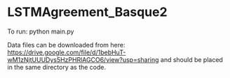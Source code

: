 # LSTMAgreement_Basque2

 To run: python main.py

Data files can be downloaded from here: https://drive.google.com/file/d/1bebHuT-wM1zNjtUUUDys5HzPHRlAGCO6/view?usp=sharing and should be placed in the same directory as the code.

